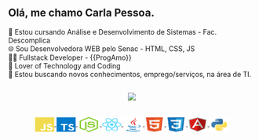  

 ## Olá, me chamo Carla Pessoa.

 🌱 Estou cursando Análise e Desenvolvimento de Sistemas - Fac. Descomplica <br> 
 🌐 Sou Desenvolvedora WEB pelo Senac - HTML, CSS, JS <br> 
 👩‍💻 Fullstack Developer - {{ProgAmo}}<br>
 💓 Lover of Technology and Coding <br>
 🔎 Estou buscando novos conhecimentos, emprego/serviços, na área de TI. 

 ## 

 <div align="center"> 
   <a href="https://github.com/carlamaster">
   
  <!--- <img height="160em" src="https://github-readme-stats.vercel.app/api?username=carlamaster&show_icons=true&theme=cobalt2&include_all_commits=true&count_private=true"/> -->
   
   <img height="160em" src="https://github-readme-stats.vercel.app/api/top-langs/?username=carlamaster&layout=compact&langs_count=7&theme=buefy"/> 
     </div> 

   ##  

 <div align="center" style="display: inline_block">
   <img align="center" alt="Js" height="30" width="40" src="https://raw.githubusercontent.com/devicons/devicon/master/icons/javascript/javascript-plain.svg"> 
   <img align="center" alt="TypeScript" height="30" width="40" src="https://github.com/devicons/devicon/blob/1119b9f84c0290e0f0b38982099a2bd027a48bf1/icons/typescript/typescript-original.svg"> 
   <img align="center" alt="NodeJs" height="32" width="45" src="https://github.com/devicons/devicon/blob/1119b9f84c0290e0f0b38982099a2bd027a48bf1/icons/nodejs/nodejs-original.svg"> 
   <img align="center" alt="React" height="30" width="40" src="https://raw.githubusercontent.com/devicons/devicon/master/icons/react/react-original.svg"> 
  <img align="center" alt="JAVA" height="30" width="40" src="https://raw.githubusercontent.com/devicons/devicon/master/icons/java/java-original.svg">
   <img align="center" alt="HTML" height="30" width="40" src="https://raw.githubusercontent.com/devicons/devicon/master/icons/html5/html5-original.svg"> 
   <img align="center" alt="CSS" height="30" width="40" src="https://raw.githubusercontent.com/devicons/devicon/master/icons/css3/css3-original.svg">
   <img align="center" alt="Angular" height="30" width="40" src="https://github.com/devicons/devicon/blob/1119b9f84c0290e0f0b38982099a2bd027a48bf1/icons/angularjs/angularjs-original.svg"> 
   <img align="center" alt="Python" height="30" width="40" src="https://raw.githubusercontent.com/devicons/devicon/master/icons/python/python-original.svg"> 
</div>
  
   ##
